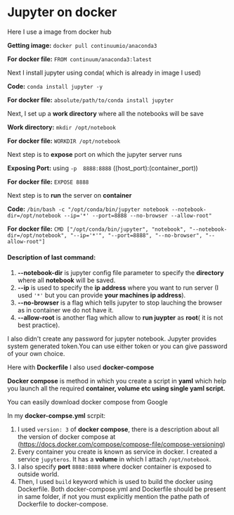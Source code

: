# Jupyter on docker

Here I use a image from docker hub

**Getting image:** `docker pull continuumio/anaconda3`

**For docker file:** `FROM continuum/anaconda3:latest`

Next I install jupyter using conda( which is already in image I used)

**Code:** `conda install jupyter -y`

**For docker file:** `absolute/path/to/conda install jupyter`

Next, I set up a __work directory__ where all the notebooks will be save

**Work directory:** `mkdir /opt/notebook`

**For docker file:** `WORKDIR /opt/notebook`

Next step is to __expose__ port on which the jupyter server runs

**Exposing Port:** using `-p  8888:8888` ((host_port):(container_port))

**For docker file:** `EXPOSE 8888`

Next step is to __run__ the server on __container__

**Code:** `/bin/bash -c "/opt/conda/bin/jupyter notebook --notebook-dir=/opt/notebook --ip='*' --port=8888 --no-browser --allow-root"`

**For docker file:** `CMD ["/opt/conda/bin/jupyter", "notebook", "--notebook-dir=/opt/notebook", "--ip='*'", "--port=8888", "--no-browser", "--allow-root"]`

#### Description of last command:
1. **--notebook-dir** is jupyter config file parameter to specify the __directory__ where all __notebook__ will be saved.
2. **--ip** is used to specify the __ip address__ where you want to run server (I used `'*'` but you can provide __your machines ip address__).
3. **--no-browser** is a flag which tells jupyter to stop lauching the browser as in container we do not have it.
4. **--allow-root** is another flag which allow to **run juypter** as **root**( it is not best practice).

I also didn't create any password for jupyter notebook. Jupyter provides system generated token.You can use either token or you can give password of your own choice.

Here with **Dockerfile** I also used **docker-compose**

**Docker compose** is method in which you create a script in __yaml__ which help you launch all the required **container, volume etc using single yaml script.**

You can easily download docker compose from Google

In my __docker-compse.yml__ scrpit:

1. I used `version: 3` of __docker compose__, there is a description about all the version of docker compose at (https://docs.docker.com/compose/compose-file/compose-versioning)
2. Every container you create is known as service in docker. I created a service `jupyteros`. It has a **volume** in which I attach `/opt/notebook`.
3. I also specify **port** `8888:8888` where docker container is exposed to outside world.
4. Then, I used `build` keyword which is used to build the docker using Dockerfile. Both docker-compose.yml and Dockerfile should be present in same folder, if not you must explicitly mention the pathe path of Dockerfile to docker-compose. 

